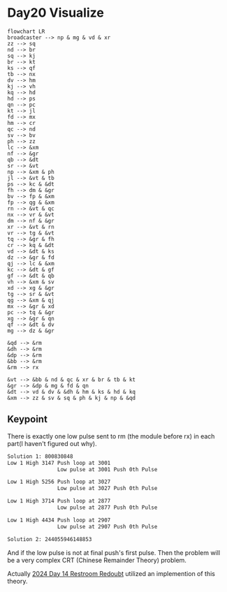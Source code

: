 # Day20 Visualize

```mermaid
flowchart LR
broadcaster --> np & mg & vd & xr
zz --> sq
nd --> br
sq --> kj
br --> kt
ks --> qf
tb --> nx
dv --> hm
kj --> vh
kq --> hd
hd --> ps
qn --> pc
kt --> jl
fd --> mx
hm --> cr
qc --> nd
sv --> bv
ph --> zz
lc --> &xm
nf --> &gr
qb --> &dt
sr --> &vt
np --> &xm & ph
jl --> &vt & tb
ps --> kc & &dt
fh --> dm & &gr
bv --> fp & &xm
fp --> qg & &xm
rn --> &vt & qc
nx --> vr & &vt
dm --> nf & &gr
xr --> &vt & rn
vr --> tg & &vt
tq --> &gr & fh
cr --> kq & &dt
vd --> &dt & ks
dz --> &gr & fd
qj --> lc & &xm
kc --> &dt & gf
gf --> &dt & qb
vh --> &xm & sv
xd --> xg & &gr
tg --> sr & &vt
qg --> &xm & qj
mx --> &gr & xd
pc --> tq & &gr
xg --> &gr & qn
qf --> &dt & dv
mg --> dz & &gr

&qd --> &rm
&dh --> &rm
&dp --> &rm
&bb --> &rm
&rm --> rx

&vt --> &bb & nd & qc & xr & br & tb & kt
&gr --> &dp & mg & fd & qn
&dt --> vd & dv & &dh & hm & ks & hd & kq
&xm --> zz & sv & sq & ph & kj & np & &qd
```

## Keypoint

There is exactly one low pulse sent to rm (the module before rx) in each part(I haven't figured out why).

```txt
Solution 1: 800830848
Low 1 High 3147 Push loop at 3001
                Low pulse at 3001 Push 0th Pulse

Low 1 High 5256 Push loop at 3027
                Low pulse at 3027 Push 0th Pulse

Low 1 High 3714 Push loop at 2877
                Low pulse at 2877 Push 0th Pulse

Low 1 High 4434 Push loop at 2907
                Low pulse at 2907 Push 0th Pulse

Solution 2: 244055946148853
```

And if the low pulse is not at final push's first pulse. Then the problem will be a very complex CRT (Chinese Remainder Theory) problem.

Actually [2024 Day 14 Restroom Redoubt](../../../../../Cpp/2024/main/year2024/Day14/RobotPatrol.h) utilized an implemention of this theory.
